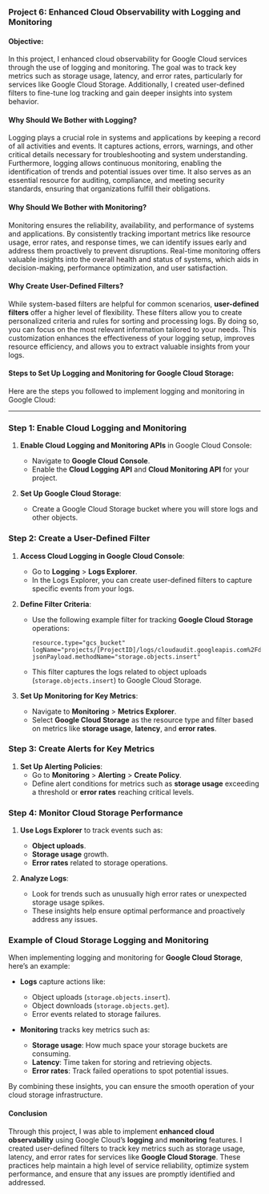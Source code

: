 ### **Project 6: Enhanced Cloud Observability with Logging and Monitoring**

#### **Objective**:
In this project, I enhanced cloud observability for Google Cloud services through the use of logging and monitoring. The goal was to track key metrics such as storage usage, latency, and error rates, particularly for services like Google Cloud Storage. Additionally, I created user-defined filters to fine-tune log tracking and gain deeper insights into system behavior.

#### **Why Should We Bother with Logging?**

Logging plays a crucial role in systems and applications by keeping a record of all activities and events. It captures actions, errors, warnings, and other critical details necessary for troubleshooting and system understanding. Furthermore, logging allows continuous monitoring, enabling the identification of trends and potential issues over time. It also serves as an essential resource for auditing, compliance, and meeting security standards, ensuring that organizations fulfill their obligations.

#### **Why Should We Bother with Monitoring?**

Monitoring ensures the reliability, availability, and performance of systems and applications. By consistently tracking important metrics like resource usage, error rates, and response times, we can identify issues early and address them proactively to prevent disruptions. Real-time monitoring offers valuable insights into the overall health and status of systems, which aids in decision-making, performance optimization, and user satisfaction.

#### **Why Create User-Defined Filters?**

While system-based filters are helpful for common scenarios, **user-defined filters** offer a higher level of flexibility. These filters allow you to create personalized criteria and rules for sorting and processing logs. By doing so, you can focus on the most relevant information tailored to your needs. This customization enhances the effectiveness of your logging setup, improves resource efficiency, and allows you to extract valuable insights from your logs.

#### **Steps to Set Up Logging and Monitoring for Google Cloud Storage:**

Here are the steps you followed to implement logging and monitoring in Google Cloud:

---

### **Step 1: Enable Cloud Logging and Monitoring**

1. **Enable Cloud Logging and Monitoring APIs** in Google Cloud Console:
   - Navigate to **Google Cloud Console**.
   - Enable the **Cloud Logging API** and **Cloud Monitoring API** for your project.
   
2. **Set Up Google Cloud Storage**:
   - Create a Google Cloud Storage bucket where you will store logs and other objects.

### **Step 2: Create a User-Defined Filter**

1. **Access Cloud Logging in Google Cloud Console**:
   - Go to **Logging** > **Logs Explorer**.
   - In the Logs Explorer, you can create user-defined filters to capture specific events from your logs.
   
2. **Define Filter Criteria**:
   - Use the following example filter for tracking **Google Cloud Storage** operations:
     ```plaintext
     resource.type="gcs_bucket"
     logName="projects/[ProjectID]/logs/cloudaudit.googleapis.com%2Fdata_access"
     jsonPayload.methodName="storage.objects.insert"
     ```
   - This filter captures the logs related to object uploads (`storage.objects.insert`) to Google Cloud Storage.

3. **Set Up Monitoring for Key Metrics**:
   - Navigate to **Monitoring** > **Metrics Explorer**.
   - Select **Google Cloud Storage** as the resource type and filter based on metrics like **storage usage**, **latency**, and **error rates**.

### **Step 3: Create Alerts for Key Metrics**

1. **Set Up Alerting Policies**:
   - Go to **Monitoring** > **Alerting** > **Create Policy**.
   - Define alert conditions for metrics such as **storage usage** exceeding a threshold or **error rates** reaching critical levels.

### **Step 4: Monitor Cloud Storage Performance**

1. **Use Logs Explorer** to track events such as:
   - **Object uploads**.
   - **Storage usage** growth.
   - **Error rates** related to storage operations.

2. **Analyze Logs**:
   - Look for trends such as unusually high error rates or unexpected storage usage spikes.
   - These insights help ensure optimal performance and proactively address any issues.

### **Example of Cloud Storage Logging and Monitoring**

When implementing logging and monitoring for **Google Cloud Storage**, here’s an example:

- **Logs** capture actions like:
   - Object uploads (`storage.objects.insert`).
   - Object downloads (`storage.objects.get`).
   - Error events related to storage failures.

- **Monitoring** tracks key metrics such as:
   - **Storage usage**: How much space your storage buckets are consuming.
   - **Latency**: Time taken for storing and retrieving objects.
   - **Error rates**: Track failed operations to spot potential issues.

By combining these insights, you can ensure the smooth operation of your cloud storage infrastructure.

#### **Conclusion**

Through this project, I was able to implement **enhanced cloud observability** using Google Cloud’s **logging** and **monitoring** features. I created user-defined filters to track key metrics such as storage usage, latency, and error rates for services like **Google Cloud Storage**. These practices help maintain a high level of service reliability, optimize system performance, and ensure that any issues are promptly identified and addressed.